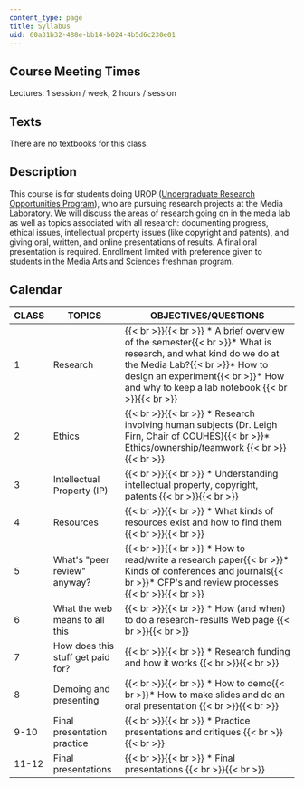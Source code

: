 ```yaml
---
content_type: page
title: Syllabus
uid: 60a31b32-488e-bb14-b024-4b5d6c230e01
---
```


Course Meeting Times
--------------------

Lectures: 1 session / week, 2 hours / session

Texts
-----

There are no textbooks for this class.

Description
-----------

This course is for students doing UROP ([Undergraduate Research Opportunities Program](http://web.mit.edu/urop/)), who are pursuing research projects at the Media Laboratory. We will discuss the areas of research going on in the media lab as well as topics associated with all research: documenting progress, ethical issues, intellectual property issues (like copyright and patents), and giving oral, written, and online presentations of results. A final oral presentation is required. Enrollment limited with preference given to students in the Media Arts and Sciences freshman program.

Calendar
--------

| CLASS | TOPICS | OBJECTIVES/QUESTIONS |
| --- | --- | --- |
| 1 | Research |  {{< br >}}{{< br >}} *   A brief overview of the semester{{< br >}}*   What is research, and what kind do we do at the Media Lab?{{< br >}}*   How to design an experiment{{< br >}}*   How and why to keep a lab notebook {{< br >}}{{< br >}}  |
| 2 | Ethics |  {{< br >}}{{< br >}} *   Research involving human subjects (Dr. Leigh Firn, Chair of COUHES){{< br >}}*   Ethics/ownership/teamwork {{< br >}}{{< br >}}  |
| 3 | Intellectual Property (IP) |  {{< br >}}{{< br >}} *   Understanding intellectual property, copyright, patents {{< br >}}{{< br >}}  |
| 4 | Resources |  {{< br >}}{{< br >}} *   What kinds of resources exist and how to find them {{< br >}}{{< br >}}  |
| 5 | What's "peer review" anyway? |  {{< br >}}{{< br >}} *   How to read/write a research paper{{< br >}}*   Kinds of conferences and journals{{< br >}}*   CFP's and review processes {{< br >}}{{< br >}}  |
| 6 | What the web means to all this |  {{< br >}}{{< br >}} *   How (and when) to do a research-results Web page {{< br >}}{{< br >}}  |
| 7 | How does this stuff get paid for? |  {{< br >}}{{< br >}} *   Research funding and how it works {{< br >}}{{< br >}}  |
| 8 | Demoing and presenting |  {{< br >}}{{< br >}} *   How to demo{{< br >}}*   How to make slides and do an oral presentation {{< br >}}{{< br >}}  |
| 9-10 | Final presentation practice |  {{< br >}}{{< br >}} *   Practice presentations and critiques {{< br >}}{{< br >}}  |
| 11-12 | Final presentations |  {{< br >}}{{< br >}} *   Final presentations {{< br >}}{{< br >}}
